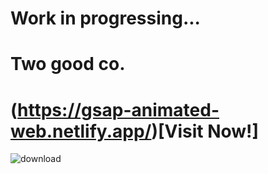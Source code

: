 # Work in progressing...
# Two good co.
# (https://gsap-animated-web.netlify.app/)[Visit Now!]
![download](https://github.com/user-attachments/assets/a036ba8f-5d3e-48da-a1a4-e30fef640305)
